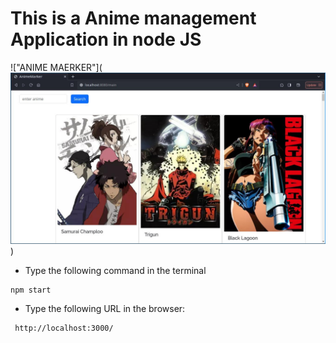 # This is a Anime management Application in node JS

!["ANIME MAERKER"](![Alt text](ArcoLinux_2024-05-31_16-19-00.jpg))

- Type the following command in the terminal

```
npm start
```

- Type the following URL in the browser:

```
 http://localhost:3000/
```
